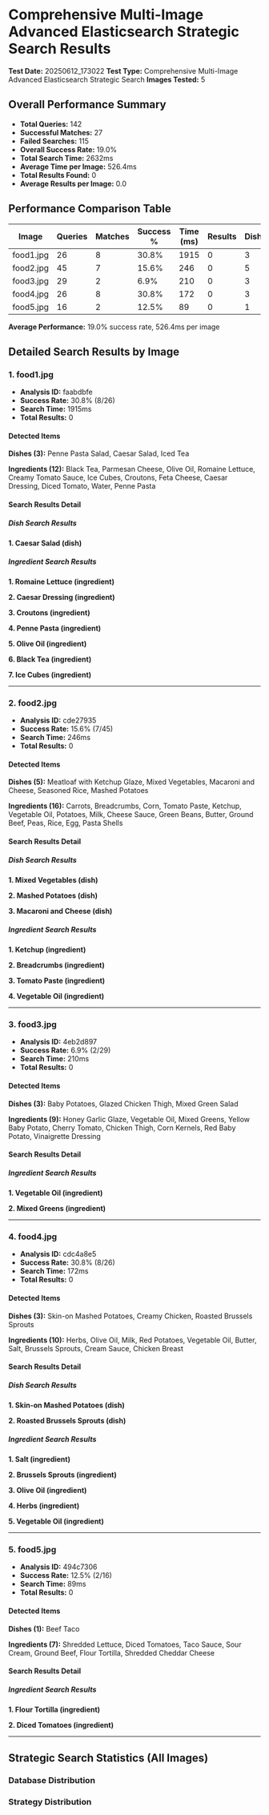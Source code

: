 # Comprehensive Multi-Image Advanced Elasticsearch Strategic Search Results

**Test Date:** 20250612_173022
**Test Type:** Comprehensive Multi-Image Advanced Elasticsearch Strategic Search
**Images Tested:** 5

## Overall Performance Summary

- **Total Queries:** 142
- **Successful Matches:** 27
- **Failed Searches:** 115
- **Overall Success Rate:** 19.0%
- **Total Search Time:** 2632ms
- **Average Time per Image:** 526.4ms
- **Total Results Found:** 0
- **Average Results per Image:** 0.0

## Performance Comparison Table

| Image | Queries | Matches | Success % | Time (ms) | Results | Dishes | Ingredients |
|-------|---------|---------|-----------|-----------|---------|--------|-------------|
| food1.jpg | 26 | 8 | 30.8% | 1915 | 0 | 3 | 12 |
| food2.jpg | 45 | 7 | 15.6% | 246 | 0 | 5 | 16 |
| food3.jpg | 29 | 2 | 6.9% | 210 | 0 | 3 | 9 |
| food4.jpg | 26 | 8 | 30.8% | 172 | 0 | 3 | 10 |
| food5.jpg | 16 | 2 | 12.5% | 89 | 0 | 1 | 7 |

**Average Performance:** 19.0% success rate, 526.4ms per image

## Detailed Search Results by Image

### 1. food1.jpg

- **Analysis ID:** faabdbfe
- **Success Rate:** 30.8% (8/26)
- **Search Time:** 1915ms
- **Total Results:** 0

#### Detected Items

**Dishes (3):** Penne Pasta Salad, Caesar Salad, Iced Tea

**Ingredients (12):** Black Tea, Parmesan Cheese, Olive Oil, Romaine Lettuce, Creamy Tomato Sauce, Ice Cubes, Croutons, Feta Cheese, Caesar Dressing, Diced Tomato, Water, Penne Pasta

#### Search Results Detail

##### Dish Search Results

**1. Caesar Salad (dish)**


##### Ingredient Search Results

**1. Romaine Lettuce (ingredient)**


**2. Caesar Dressing (ingredient)**


**3. Croutons (ingredient)**


**4. Penne Pasta (ingredient)**


**5. Olive Oil (ingredient)**


**6. Black Tea (ingredient)**


**7. Ice Cubes (ingredient)**


---

### 2. food2.jpg

- **Analysis ID:** cde27935
- **Success Rate:** 15.6% (7/45)
- **Search Time:** 246ms
- **Total Results:** 0

#### Detected Items

**Dishes (5):** Meatloaf with Ketchup Glaze, Mixed Vegetables, Macaroni and Cheese, Seasoned Rice, Mashed Potatoes

**Ingredients (16):** Carrots, Breadcrumbs, Corn, Tomato Paste, Ketchup, Vegetable Oil, Potatoes, Milk, Cheese Sauce, Green Beans, Butter, Ground Beef, Peas, Rice, Egg, Pasta Shells

#### Search Results Detail

##### Dish Search Results

**1. Mixed Vegetables (dish)**


**2. Mashed Potatoes (dish)**


**3. Macaroni and Cheese (dish)**


##### Ingredient Search Results

**1. Ketchup (ingredient)**


**2. Breadcrumbs (ingredient)**


**3. Tomato Paste (ingredient)**


**4. Vegetable Oil (ingredient)**


---

### 3. food3.jpg

- **Analysis ID:** 4eb2d897
- **Success Rate:** 6.9% (2/29)
- **Search Time:** 210ms
- **Total Results:** 0

#### Detected Items

**Dishes (3):** Baby Potatoes, Glazed Chicken Thigh, Mixed Green Salad

**Ingredients (9):** Honey Garlic Glaze, Vegetable Oil, Mixed Greens, Yellow Baby Potato, Cherry Tomato, Chicken Thigh, Corn Kernels, Red Baby Potato, Vinaigrette Dressing

#### Search Results Detail

##### Ingredient Search Results

**1. Vegetable Oil (ingredient)**


**2. Mixed Greens (ingredient)**


---

### 4. food4.jpg

- **Analysis ID:** cdc4a8e5
- **Success Rate:** 30.8% (8/26)
- **Search Time:** 172ms
- **Total Results:** 0

#### Detected Items

**Dishes (3):** Skin-on Mashed Potatoes, Creamy Chicken, Roasted Brussels Sprouts

**Ingredients (10):** Herbs, Olive Oil, Milk, Red Potatoes, Vegetable Oil, Butter, Salt, Brussels Sprouts, Cream Sauce, Chicken Breast

#### Search Results Detail

##### Dish Search Results

**1. Skin-on Mashed Potatoes (dish)**


**2. Roasted Brussels Sprouts (dish)**


##### Ingredient Search Results

**1. Salt (ingredient)**


**2. Brussels Sprouts (ingredient)**


**3. Olive Oil (ingredient)**


**4. Herbs (ingredient)**


**5. Vegetable Oil (ingredient)**


---

### 5. food5.jpg

- **Analysis ID:** 494c7306
- **Success Rate:** 12.5% (2/16)
- **Search Time:** 89ms
- **Total Results:** 0

#### Detected Items

**Dishes (1):** Beef Taco

**Ingredients (7):** Shredded Lettuce, Diced Tomatoes, Taco Sauce, Sour Cream, Ground Beef, Flour Tortilla, Shredded Cheddar Cheese

#### Search Results Detail

##### Ingredient Search Results

**1. Flour Tortilla (ingredient)**


**2. Diced Tomatoes (ingredient)**


---

## Strategic Search Statistics (All Images)

### Database Distribution


### Strategy Distribution

